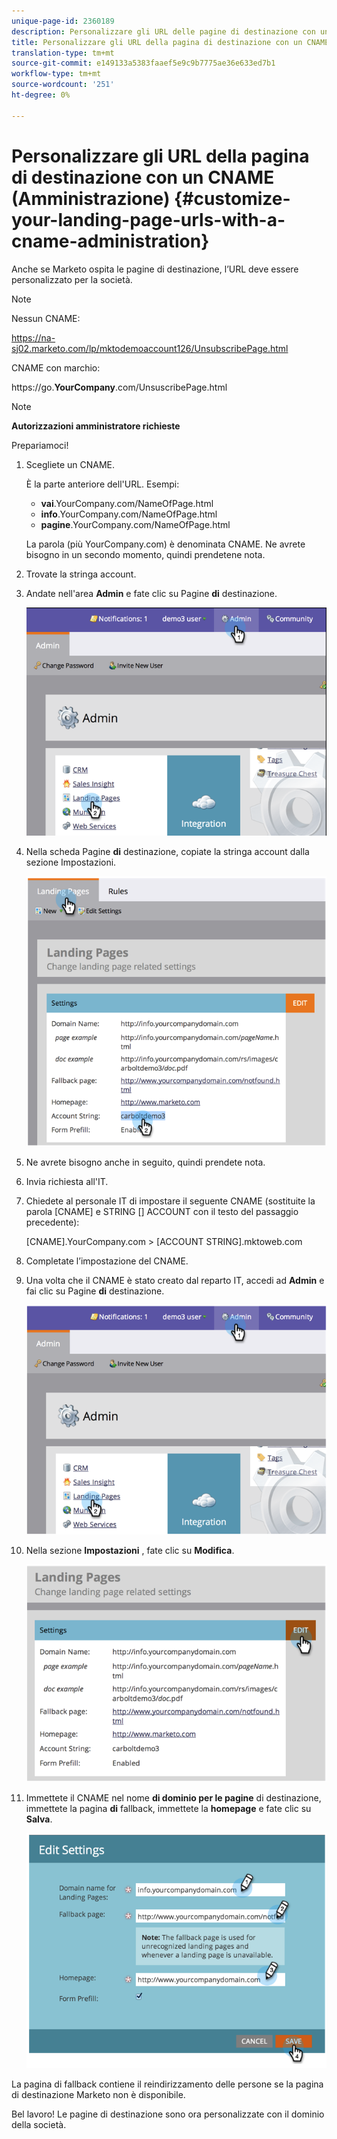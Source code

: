 ```yaml
---
unique-page-id: 2360189
description: Personalizzare gli URL delle pagine di destinazione con un CNAME (Amministrazione) - Marketo Docs - Documentazione prodotto
title: Personalizzare gli URL della pagina di destinazione con un CNAME (Amministrazione)
translation-type: tm+mt
source-git-commit: e149133a5383faaef5e9c9b7775ae36e633ed7b1
workflow-type: tm+mt
source-wordcount: '251'
ht-degree: 0%

---
```



# Personalizzare gli URL della pagina di destinazione con un CNAME (Amministrazione) {#customize-your-landing-page-urls-with-a-cname-administration}

Anche se Marketo ospita le pagine di destinazione, l’URL deve essere personalizzato per la società.

>[!NOTE]
>
>Nessun CNAME:
>
>https://na-sj02.marketo.com/lp/mktodemoaccount126/UnsubscribePage.html
>
>CNAME con marchio:
>
>https://go.**YourCompany**.com/UnsuscribePage.html

>[!NOTE]
>
>**Autorizzazioni amministratore richieste**

Prepariamoci!

1. Scegliete un CNAME.

   È la parte anteriore dell&#39;URL. Esempi:

   * **vai**.YourCompany.com/NameOfPage.html
   * **info**.YourCompany.com/NameOfPage.html
   * **pagine**.YourCompany.com/NameOfPage.html

   La parola (più YourCompany.com) è denominata CNAME. Ne avrete bisogno in un secondo momento, quindi prendetene nota.

1. Trovate la stringa account.

1. Andate nell&#39;area **Admin** e fate clic su Pagine **di** destinazione.

   ![](assets/image2014-9-16-13-3a9-3a44.png)

1. Nella scheda Pagine **di** destinazione, copiate la stringa account dalla sezione Impostazioni.

   ![](assets/image2014-9-16-13-3a9-3a57.png)

1. Ne avrete bisogno anche in seguito, quindi prendete nota.

1. Invia richiesta all&#39;IT.

1. Chiedete al personale IT di impostare il seguente CNAME (sostituite la parola [CNAME] e STRING [] ACCOUNT con il testo del passaggio precedente):

   [CNAME].YourCompany.com > [ACCOUNT STRING].mktoweb.com

1. Completate l’impostazione del CNAME.

1. Una volta che il CNAME è stato creato dal reparto IT, accedi ad **Admin** e fai clic su Pagine **di** destinazione.

   ![](assets/image2014-9-16-13-3a10-3a14.png)

1. Nella sezione **Impostazioni** , fate clic su **Modifica**.

   ![](assets/image2014-9-16-13-3a10-3a31.png)

1. Immettete il CNAME nel nome **di dominio per le pagine** di destinazione, immettete la pagina **di** fallback, immettete la **homepage** e fate clic su **Salva**.

   ![](assets/image2014-9-16-13-3a10-3a45.png)

La pagina di fallback contiene il reindirizzamento delle persone se la pagina di destinazione Marketo non è disponibile.

Bel lavoro! Le pagine di destinazione sono ora personalizzate con il dominio della società.
